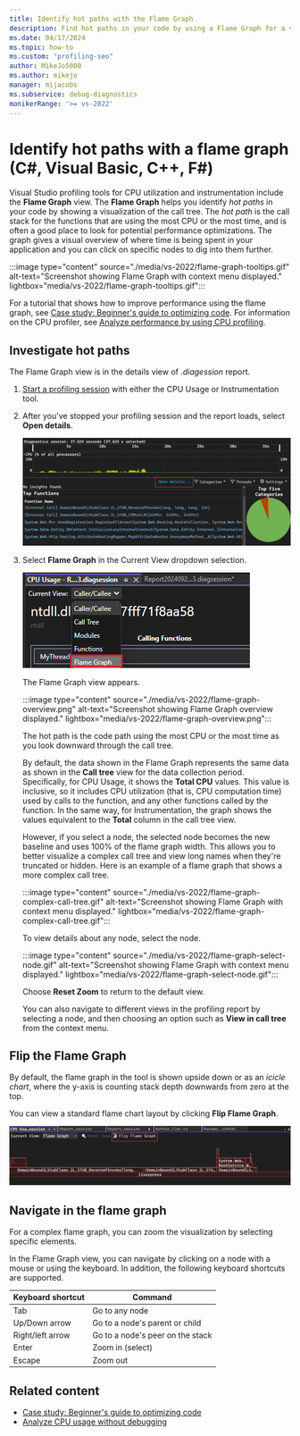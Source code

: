 ```yaml
---
title: Identify hot paths with the Flame Graph
description: Find hot paths in your code by using a Flame Graph for a visual overview of where time is spent in an application and view deeper data for specific nodes.
ms.date: 04/17/2024
ms.topic: how-to
ms.custom: "profiling-seo"
author: MikeJo5000
ms.author: mikejo
manager: mijacobs
ms.subservice: debug-diagnostics
monikerRange: '>= vs-2022'
---
```


# Identify hot paths with a flame graph (C#, Visual Basic, C++, F#)

Visual Studio profiling tools for CPU utilization and instrumentation include the **Flame Graph** view. The **Flame Graph** helps you identify *hot paths* in your code by showing a visualization of the call tree. The *hot path* is the call stack for the functions that are using the most CPU or the most time, and is often a good place to look for potential performance optimizations. The graph gives a visual overview of where time is being spent in your application and you can click on specific nodes to dig into them further.

:::image type="content" source="./media/vs-2022/flame-graph-tooltips.gif" alt-text="Screenshot showing Flame Graph with context menu displayed." lightbox="media/vs-2022/flame-graph-tooltips.gif":::

For a tutorial that shows how to improve performance using the flame graph, see [Case study: Beginner's guide to optimizing code](../profiling/optimize-code-using-profiling-tools.md). For information on the CPU profiler, see [Analyze performance by using CPU profiling](../profiling/cpu-usage.md).

## Investigate hot paths

The Flame Graph view is in the details view of *.diagession* report. 

1. [Start a profiling session](../profiling/cpu-usage.md#collect-cpu-utilization-data) with either the CPU Usage or Instrumentation tool.

1. After you've stopped your profiling session and the report loads, select **Open details**.

   ![Screenshot showing Open Details selected.](./media/vs-2022/flame-graph-open-details.png "Open details view selected")

1. Select **Flame Graph** in the Current View dropdown selection.

   ![Screenshot showing Flame Graph view selected.](./media/vs-2022/flame-graph-view.png "Flame Graph view selected")

   The Flame Graph view appears.

   :::image type="content" source="./media/vs-2022/flame-graph-overview.png" alt-text="Screenshot showing Flame Graph overview displayed." lightbox="media/vs-2022/flame-graph-overview.png":::

   The hot path is the code path using the most CPU or the most time as you look downward through the call tree.

   By default, the data shown in the Flame Graph represents the same data as shown in the **Call tree** view for the data collection period. Specifically, for CPU Usage, it shows the **Total CPU** values. This value is inclusive, so it includes CPU utilization (that is, CPU computation time) used by calls to the function, and any other functions called by the function. In the same way, for Instrumentation, the graph shows the values equivalent to the **Total** column in the call tree view.

   However, if you select a node, the selected node becomes the new baseline and uses 100% of the flame graph width. This allows you to better visualize a complex call tree and view long names when they're truncated or hidden. Here is an example of a flame graph that shows a more complex call tree.

   :::image type="content" source="./media/vs-2022/flame-graph-complex-call-tree.gif" alt-text="Screenshot showing Flame Graph with context menu displayed." lightbox="media/vs-2022/flame-graph-complex-call-tree.gif":::

   To view details about any node, select the node.

   :::image type="content" source="./media/vs-2022/flame-graph-select-node.gif" alt-text="Screenshot showing Flame Graph with context menu displayed." lightbox="media/vs-2022/flame-graph-select-node.gif":::

   Choose **Reset Zoom** to return to the default view. 

   You can also navigate to different views in the profiling report by selecting a node, and then choosing an option such as **View in call tree** from the context menu.

## Flip the Flame Graph

By default, the flame graph in the tool is shown upside down or as an *icicle chart*, where the y-axis is counting stack depth downwards from zero at the top. 

You can view a standard flame chart layout by clicking **Flip Flame Graph**.

![Screenshot showing Flip Flame Graph selected.](./media/vs-2022/flame-graph-flip.png "Flip Flame Graph selected")

## Navigate in the flame graph

For a complex flame graph, you can zoom the visualization by selecting specific elements.

In the Flame Graph view, you can navigate by clicking on a node with a mouse or using the keyboard. In addition, the following keyboard shortcuts are supported.

|Keyboard shortcut|Command|
|-|-|
|Tab|Go to any node|
|Up/Down arrow|Go to a node's parent or child|
|Right/left arrow|Go to a node's peer on the stack|
|Enter|Zoom in (select)|
|Escape|Zoom out|

## Related content

- [Case study: Beginner's guide to optimizing code](../profiling/optimize-code-using-profiling-tools.md)
- [Analyze CPU usage without debugging](../profiling/cpu-usage.md)